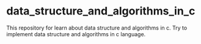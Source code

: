 # data_structure_and_algorithms_in_c
This repository for learn about data structure and algorithms in c. Try to implement data structure and algorithms in c language. 
